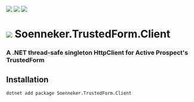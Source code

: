 ﻿[![](https://img.shields.io/nuget/v/soenneker.trustedform.client.svg?style=for-the-badge)](https://www.nuget.org/packages/soenneker.trustedform.client/)
[![](https://img.shields.io/github/actions/workflow/status/soenneker/soenneker.trustedform.client/publish-package.yml?style=for-the-badge)](https://github.com/soenneker/soenneker.trustedform.client/actions/workflows/publish-package.yml)
[![](https://img.shields.io/nuget/dt/soenneker.trustedform.client.svg?style=for-the-badge)](https://www.nuget.org/packages/soenneker.trustedform.client/)

# ![](https://user-images.githubusercontent.com/4441470/224455560-91ed3ee7-f510-4041-a8d2-3fc093025112.png) Soenneker.TrustedForm.Client
### A .NET thread-safe singleton HttpClient for Active Prospect's TrustedForm

## Installation

```
dotnet add package Soenneker.TrustedForm.Client
```
